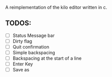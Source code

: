 
A reimplementation of the kilo editor written in c.

## TODOS:
- [ ] Status Message bar
- [ ] Dirty flag
- [ ] Quit confirmation
- [ ] Simple backspacing
- [ ] Backspacing at the start of a line
- [ ] Enter Key
- [ ] Save as
